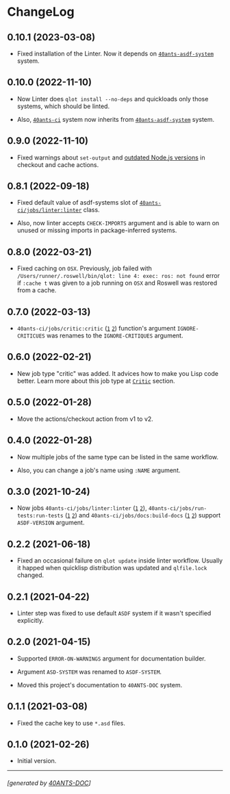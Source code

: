 <a id="x-2840ANTS-CI-2FCHANGELOG-3A-40CHANGELOG-2040ANTS-DOC-2FLOCATIVES-3ASECTION-29"></a>

# ChangeLog

<a id="x-2840ANTS-CI-2FCHANGELOG-3A-3A-7C0-2E10-2E1-7C-2040ANTS-DOC-2FLOCATIVES-3ASECTION-29"></a>

## 0.10.1 (2023-03-08)

* Fixed installation of the Linter. Now it depends on [`40ants-asdf-system`][d2a8] system.

<a id="x-2840ANTS-CI-2FCHANGELOG-3A-3A-7C0-2E10-2E0-7C-2040ANTS-DOC-2FLOCATIVES-3ASECTION-29"></a>

## 0.10.0 (2022-11-10)

* Now Linter does `qlot install --no-deps` and quickloads only those systems, which should be linted.

* Also, [`40ants-ci`][b171] system now inherits from [`40ants-asdf-system`][d2a8] system.

<a id="x-2840ANTS-CI-2FCHANGELOG-3A-3A-7C0-2E9-2E0-7C-2040ANTS-DOC-2FLOCATIVES-3ASECTION-29"></a>

## 0.9.0 (2022-11-10)

* Fixed warnings about `set-output` and [outdated Node.js versions][22b4] in checkout and cache actions.

<a id="x-2840ANTS-CI-2FCHANGELOG-3A-3A-7C0-2E8-2E1-7C-2040ANTS-DOC-2FLOCATIVES-3ASECTION-29"></a>

## 0.8.1 (2022-09-18)

* Fixed default value of asdf-systems slot of [`40ants-ci/jobs/linter:linter`][8918] class.

* Also, now linter accepts `CHECK-IMPORTS` argument and is able to warn on unused or missing imports in package-inferred systems.

<a id="x-2840ANTS-CI-2FCHANGELOG-3A-3A-7C0-2E8-2E0-7C-2040ANTS-DOC-2FLOCATIVES-3ASECTION-29"></a>

## 0.8.0 (2022-03-21)

* Fixed caching on `OSX`. Previously, job failed with
`/Users/runner/.roswell/bin/qlot: line 4: exec: ros: not found` error
if `:cache t` was given to a job running on `OSX` and Roswell was restored from a cache.

<a id="x-2840ANTS-CI-2FCHANGELOG-3A-3A-7C0-2E7-2E0-7C-2040ANTS-DOC-2FLOCATIVES-3ASECTION-29"></a>

## 0.7.0 (2022-03-13)

* `40ants-ci/jobs/critic:critic` ([`1`][484a] [`2`][cd00]) function's argument `IGNORE-CRITICUES` was
renames to the `IGNORE-CRITIQUES` argument.

<a id="x-2840ANTS-CI-2FCHANGELOG-3A-3A-7C0-2E6-2E0-7C-2040ANTS-DOC-2FLOCATIVES-3ASECTION-29"></a>

## 0.6.0 (2022-02-21)

* New job type "critic" was added. It advices how to make you Lisp code better.
Learn more about this job type at [`Critic`][240b] section.

<a id="x-2840ANTS-CI-2FCHANGELOG-3A-3A-7C0-2E5-2E0-7C-2040ANTS-DOC-2FLOCATIVES-3ASECTION-29"></a>

## 0.5.0 (2022-01-28)

* Move the actions/checkout action from v1 to v2.

<a id="x-2840ANTS-CI-2FCHANGELOG-3A-3A-7C0-2E4-2E0-7C-2040ANTS-DOC-2FLOCATIVES-3ASECTION-29"></a>

## 0.4.0 (2022-01-28)

* Now multiple jobs of the same type can be listed in the same workflow.

* Also, you can change a job's name using `:NAME` argument.

<a id="x-2840ANTS-CI-2FCHANGELOG-3A-3A-7C0-2E3-2E0-7C-2040ANTS-DOC-2FLOCATIVES-3ASECTION-29"></a>

## 0.3.0 (2021-10-24)

* Now jobs `40ants-ci/jobs/linter:linter` ([`1`][523a] [`2`][8918]), `40ants-ci/jobs/run-tests:run-tests` ([`1`][6cb7] [`2`][e35d]) and `40ants-ci/jobs/docs:build-docs` ([`1`][1ddb] [`2`][13b8])
support `ASDF-VERSION` argument.

<a id="x-2840ANTS-CI-2FCHANGELOG-3A-3A-7C0-2E2-2E2-7C-2040ANTS-DOC-2FLOCATIVES-3ASECTION-29"></a>

## 0.2.2 (2021-06-18)

* Fixed an occasional failure on `qlot update` inside linter workflow.
Usually it happed when quicklisp distribution was updated and `qlfile.lock`
changed.

<a id="x-2840ANTS-CI-2FCHANGELOG-3A-3A-7C0-2E2-2E1-7C-2040ANTS-DOC-2FLOCATIVES-3ASECTION-29"></a>

## 0.2.1 (2021-04-22)

* Linter step was fixed to use default
`ASDF` system if it wasn't specified explicitly.

<a id="x-2840ANTS-CI-2FCHANGELOG-3A-3A-7C0-2E2-2E0-7C-2040ANTS-DOC-2FLOCATIVES-3ASECTION-29"></a>

## 0.2.0 (2021-04-15)

* Supported `ERROR-ON-WARNINGS` argument for documentation builder.

* Argument `ASD-SYSTEM` was renamed to `ASDF-SYSTEM`.

* Moved this project's documentation to `40ANTS-DOC` system.

<a id="x-2840ANTS-CI-2FCHANGELOG-3A-3A-7C0-2E1-2E1-7C-2040ANTS-DOC-2FLOCATIVES-3ASECTION-29"></a>

## 0.1.1 (2021-03-08)

* Fixed the cache key to use `*.asd` files.

<a id="x-2840ANTS-CI-2FCHANGELOG-3A-3A-7C0-2E1-2E0-7C-2040ANTS-DOC-2FLOCATIVES-3ASECTION-29"></a>

## 0.1.0 (2021-02-26)

* Initial version.


[d2a8]: /home/runner/work/40ants-asdf-system/40ants-asdf-system/docs/build/#x-28-23A-28-2818-29-20BASE-CHAR-20-2E-20-2240ants-asdf-system-22-29-20ASDF-2FSYSTEM-3ASYSTEM-29
[b171]: https://40ants.com/ci/#x-28-23A-28-289-29-20BASE-CHAR-20-2E-20-2240ants-ci-22-29-20ASDF-2FSYSTEM-3ASYSTEM-29
[cd00]: https://40ants.com/ci/#x-2840ANTS-CI-2FJOBS-2FCRITIC-3ACRITIC-20CLASS-29
[484a]: https://40ants.com/ci/#x-2840ANTS-CI-2FJOBS-2FCRITIC-3ACRITIC-20FUNCTION-29
[1ddb]: https://40ants.com/ci/#x-2840ANTS-CI-2FJOBS-2FDOCS-3ABUILD-DOCS-20CLASS-29
[13b8]: https://40ants.com/ci/#x-2840ANTS-CI-2FJOBS-2FDOCS-3ABUILD-DOCS-20FUNCTION-29
[8918]: https://40ants.com/ci/#x-2840ANTS-CI-2FJOBS-2FLINTER-3ALINTER-20CLASS-29
[523a]: https://40ants.com/ci/#x-2840ANTS-CI-2FJOBS-2FLINTER-3ALINTER-20FUNCTION-29
[6cb7]: https://40ants.com/ci/#x-2840ANTS-CI-2FJOBS-2FRUN-TESTS-3ARUN-TESTS-20CLASS-29
[e35d]: https://40ants.com/ci/#x-2840ANTS-CI-2FJOBS-2FRUN-TESTS-3ARUN-TESTS-20FUNCTION-29
[240b]: https://40ants.com/ci/#x-2840ANTS-CI-3A-3A-40CRITIC-2040ANTS-DOC-2FLOCATIVES-3ASECTION-29
[22b4]: https://github.blog/changelog/2022-09-22-github-actions-all-actions-will-begin-running-on-node16-instead-of-node12/

* * *
###### [generated by [40ANTS-DOC](https://40ants.com/doc/)]
